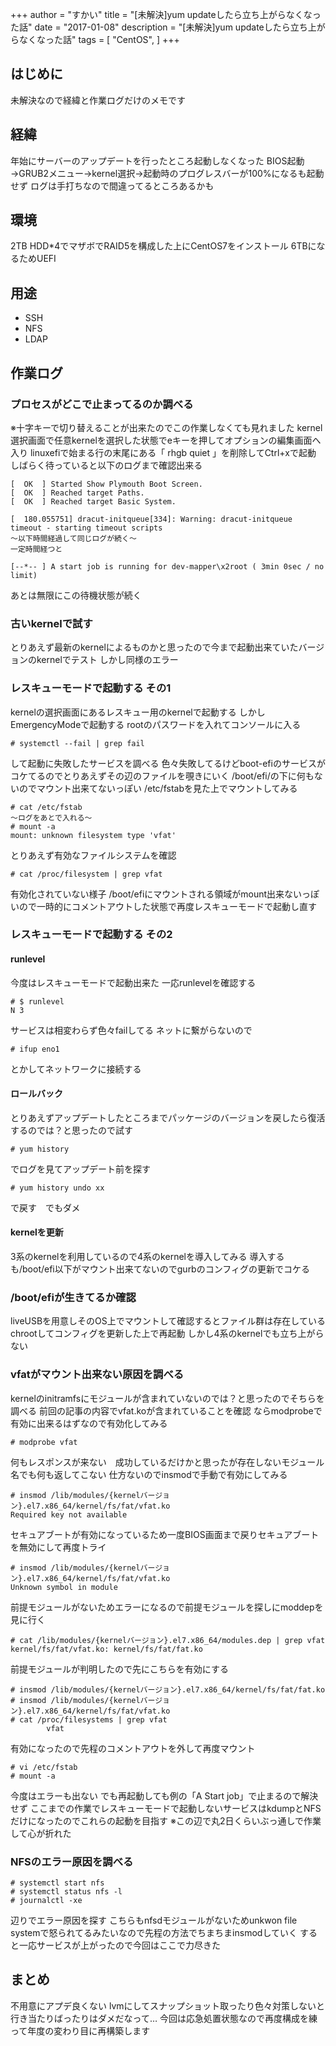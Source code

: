 +++
author = "すかい"
title = "[未解決]yum updateしたら立ち上がらなくなった話"
date = "2017-01-08"
description = "[未解決]yum updateしたら立ち上がらなくなった話"
tags = [
    "CentOS",
]
+++

## はじめに

未解決なので経緯と作業ログだけのメモです

## 経緯

年始にサーバーのアップデートを行ったところ起動しなくなった
BIOS起動→GRUB2メニュー→kernel選択→起動時のプログレスバーが100%になるも起動せず
ログは手打ちなので間違ってるところあるかも

## 環境

2TB HDD*4でマザボでRAID5を構成した上にCentOS7をインストール
6TBになるためUEFI

## 用途

- SSH
- NFS
- LDAP

## 作業ログ

### プロセスがどこで止まってるのか調べる

※十字キーで切り替えることが出来たのでこの作業しなくても見れました
kernel選択画面で任意kernelを選択した状態でeキーを押してオプションの編集画面へ入り
linuxefiで始まる行の末尾にある「 rhgb quiet 」を削除してCtrl+xで起動
しばらく待っていると以下のログまで確認出来る

```
[  OK  ] Started Show Plymouth Boot Screen.
[  OK  ] Reached target Paths.
[  OK  ] Reached target Basic System.

[  180.055751] dracut-initqueue[334]: Warning: dracut-initqueue timeout - starting timeout scripts
～以下時間経過して同じログが続く～
一定時間経つと

[--*-- ] A start job is running for dev-mapper\x2root ( 3min 0sec / no limit)
```

あとは無限にこの待機状態が続く

### 古いkernelで試す

とりあえず最新のkernelによるものかと思ったので今まで起動出来ていたバージョンのkernelでテスト
しかし同様のエラー

### レスキューモードで起動する その1

kernelの選択画面にあるレスキュー用のkernelで起動する
しかしEmergencyModeで起動する
rootのパスワードを入れてコンソールに入る

```
# systemctl --fail | grep fail
```

して起動に失敗したサービスを調べる
色々失敗してるけどboot-efiのサービスがコケてるのでとりあえずその辺のファイルを覗きにいく
/boot/efi/の下に何もないのでマウント出来てないっぽい
/etc/fstabを見た上でマウントしてみる

```
# cat /etc/fstab
～ログをあとで入れる～
# mount -a
mount: unknown filesystem type 'vfat'
```

とりあえず有効なファイルシステムを確認

```
# cat /proc/filesystem | grep vfat
```

有効化されていない様子
/boot/efiにマウントされる領域がmount出来ないっぽいので一時的にコメントアウトした状態で再度レスキューモードで起動し直す

### レスキューモードで起動する その2

#### runlevel

今度はレスキューモードで起動出来た 一応runlevelを確認する

```
# $ runlevel
N 3
```

サービスは相変わらず色々failしてる
ネットに繋がらないので

```
# ifup eno1
```

とかしてネットワークに接続する

#### ロールバック

とりあえずアップデートしたところまでパッケージのバージョンを戻したら復活するのでは？と思ったので試す

```
# yum history
```

でログを見てアップデート前を探す

```
# yum history undo xx
```

で戻す　でもダメ

#### kernelを更新

3系のkernelを利用しているので4系のkernelを導入してみる
導入するも/boot/efi以下がマウント出来てないのでgurbのコンフィグの更新でコケる

### /boot/efiが生きてるか確認

liveUSBを用意しそのOS上でマウントして確認するとファイル群は存在している
chrootしてコンフィグを更新した上で再起動
しかし4系のkernelでも立ち上がらない

### vfatがマウント出来ない原因を調べる

kernelのinitramfsにモジュールが含まれていないのでは？と思ったのでそちらを調べる
前回の記事の内容でvfat.koが含まれていることを確認
ならmodprobeで有効に出来るはずなので有効化してみる

```
# modprobe vfat
```

何もレスポンスが来ない　成功しているだけかと思ったが存在しないモジュール名でも何も返してこない
仕方ないのでinsmodで手動で有効にしてみる

```
# insmod /lib/modules/{kernelバージョン}.el7.x86_64/kernel/fs/fat/vfat.ko
Required key not available
```

セキュアブートが有効になっているため一度BIOS画面まで戻りセキュアブートを無効にして再度トライ

```
# insmod /lib/modules/{kernelバージョン}.el7.x86_64/kernel/fs/fat/vfat.ko
Unknown symbol in module
```

前提モジュールがないためエラーになるので前提モジュールを探しにmoddepを見に行く

```
# cat /lib/modules/{kernelバージョン}.el7.x86_64/modules.dep | grep vfat
kernel/fs/fat/vfat.ko: kernel/fs/fat/fat.ko
```

前提モジュールが判明したので先にこちらを有効にする

```
# insmod /lib/modules/{kernelバージョン}.el7.x86_64/kernel/fs/fat/fat.ko
# insmod /lib/modules/{kernelバージョン}.el7.x86_64/kernel/fs/fat/vfat.ko
# cat /proc/filesystems | grep vfat
        vfat
```

有効になったので先程のコメントアウトを外して再度マウント

```
# vi /etc/fstab
# mount -a
```

今度はエラーも出ない
でも再起動しても例の「A Start job」で止まるので解決せず
ここまでの作業でレスキューモードで起動しないサービスはkdumpとNFSだけになったのでこれらの起動を目指す
※この辺で丸2日くらいぶっ通しで作業して心が折れた

### NFSのエラー原因を調べる

```
# systemctl start nfs
# systemctl status nfs -l
# journalctl -xe
```

辺りでエラー原因を探す
こちらもnfsdモジュールがないためunkwon file systemで怒られてるみたいなので先程の方法でちまちまinsmodしていく
すると一応サービスが上がったので今回はここで力尽きた

## まとめ

不用意にアプデ良くない
lvmにしてスナップショット取ったり色々対策しないと行き当たりばったりはダメだなって…
今回は応急処置状態なので再度構成を練って年度の変わり目に再構築します
